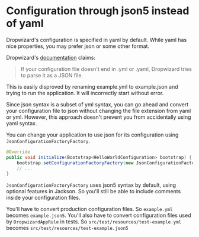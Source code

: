 # Configuration through json5 instead of yaml
 
Dropwizard's configuration is specified in yaml by default. While yaml has nice properties, you may prefer json or some other format.
 
Dropwizard's [documentation](https://www.dropwizard.io/en/latest/manual/core.html#configuration) claims:
 
> If your configuration file doesn't end in .yml or .yaml, Dropwizard tries to parse it as a JSON file.
 
This is easily disproved by renaming example.yml to example.json and trying to run the application. It will incorrectly start without error.
 
Since json syntax is a subset of yml syntax, you can go ahead and convert your configuration file to json without changing the file extension from yaml or yml. However, this approach doesn't prevent you from accidentally using yaml syntax.
 
You can change your application to use json for its configuration using `JsonConfigurationFactoryFactory`.
 
```java
@Override
public void initialize(Bootstrap<HelloWorldConfiguration> bootstrap) {
    bootstrap.setConfigurationFactoryFactory(new JsonConfigurationFactoryFactory<>());
    // ...
}
```

`JsonConfigurationFactoryFactory` uses json5 syntax by default, using optional features in Jackson. So you'll still be able to include comments inside your configuration files.
 
You'll have to convert production configuration files. So `example.yml` becomes `example.json5`. You'll also have to convert configuration files used by `DropwizardAppRule` in tests. So `src/test/resources/test-example.yml` becomes `src/test/resources/test-example.json5`
